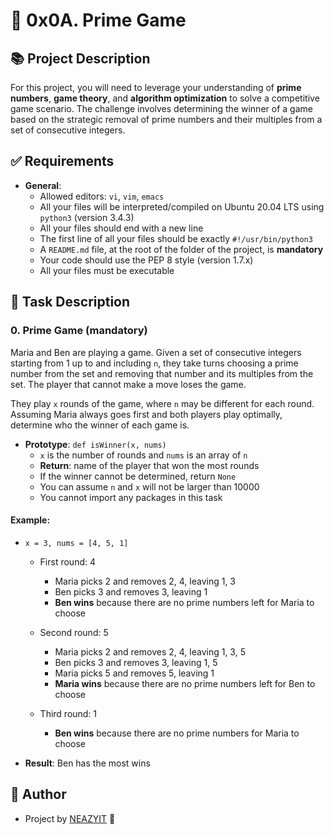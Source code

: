 # 🎯 0x0A. Prime Game

## 📚 Project Description

For this project, you will need to leverage your understanding of **prime numbers**, **game theory**, and **algorithm optimization** to solve a competitive game scenario. The challenge involves determining the winner of a game based on the strategic removal of prime numbers and their multiples from a set of consecutive integers.

## ✅ Requirements

- **General**:
  - Allowed editors: `vi`, `vim`, `emacs`
  - All your files will be interpreted/compiled on Ubuntu 20.04 LTS using `python3` (version 3.4.3)
  - All your files should end with a new line
  - The first line of all your files should be exactly `#!/usr/bin/python3`
  - A `README.md` file, at the root of the folder of the project, is **mandatory**
  - Your code should use the PEP 8 style (version 1.7.x)
  - All your files must be executable

## 🎯 Task Description

### 0. Prime Game (mandatory)

Maria and Ben are playing a game. Given a set of consecutive integers starting from 1 up to and including `n`, they take turns choosing a prime number from the set and removing that number and its multiples from the set. The player that cannot make a move loses the game.

They play `x` rounds of the game, where `n` may be different for each round. Assuming Maria always goes first and both players play optimally, determine who the winner of each game is.

- **Prototype**: `def isWinner(x, nums)`
  - `x` is the number of rounds and `nums` is an array of `n`
  - **Return**: name of the player that won the most rounds
  - If the winner cannot be determined, return `None`
  - You can assume `n` and `x` will not be larger than 10000
  - You cannot import any packages in this task

#### Example:

- `x = 3, nums = [4, 5, 1]`

  - First round: 4
    - Maria picks 2 and removes 2, 4, leaving 1, 3
    - Ben picks 3 and removes 3, leaving 1
    - **Ben wins** because there are no prime numbers left for Maria to choose

  - Second round: 5
    - Maria picks 2 and removes 2, 4, leaving 1, 3, 5
    - Ben picks 3 and removes 3, leaving 1, 5
    - Maria picks 5 and removes 5, leaving 1
    - **Maria wins** because there are no prime numbers left for Ben to choose

  - Third round: 1
    - **Ben wins** because there are no prime numbers for Maria to choose

- **Result**: Ben has the most wins

## 👤 Author

- Project by [NEAZYIT](https://github.com/NEAZYIT) 🚀
